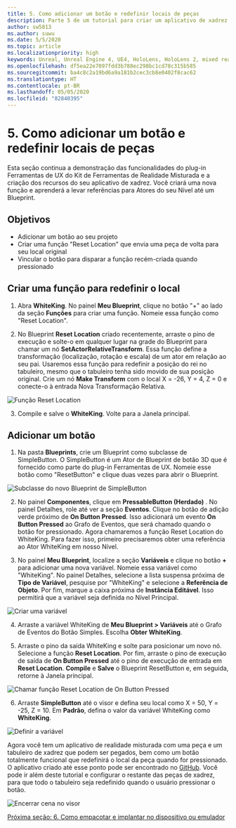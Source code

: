 ```yaml
---
title: 5. Como adicionar um botão e redefinir locais de peças
description: Parte 5 de um tutorial para criar um aplicativo de xadrez simples usando o Unreal Engine 4 e o plug-in Ferramentas de UX do Kit de Ferramentas de Realidade Misturada
author: sw5813
ms.author: suwu
ms.date: 5/5/2020
ms.topic: article
ms.localizationpriority: high
keywords: Unreal, Unreal Engine 4, UE4, HoloLens, HoloLens 2, mixed reality, tutorial, getting started, mrtk, uxt, UX Tools, documentation
ms.openlocfilehash: df5ea22e7097fdd3b788ec298bc1cd78c315b585
ms.sourcegitcommit: ba4c8c2a19bd6a9a181b2cec3cb8e0402f8cac62
ms.translationtype: HT
ms.contentlocale: pt-BR
ms.lasthandoff: 05/05/2020
ms.locfileid: "82840395"
---
```

# <a name="5-adding-a-button--resetting-piece-locations"></a>5. Como adicionar um botão e redefinir locais de peças

Esta seção continua a demonstração das funcionalidades do plug-in Ferramentas de UX do Kit de Ferramentas de Realidade Misturada e a criação dos recursos do seu aplicativo de xadrez. Você criará uma nova função e aprenderá a levar referências para Atores do seu Nível até um Blueprint.

## <a name="objectives"></a>Objetivos

* Adicionar um botão ao seu projeto
* Criar uma função "Reset Location" que envia uma peça de volta para seu local original
* Vincular o botão para disparar a função recém-criada quando pressionado

## <a name="create-a-function-to-reset-location"></a>Criar uma função para redefinir o local

1.  Abra **WhiteKing**. No painel **Meu Blueprint**, clique no botão "+" ao lado da seção **Funções** para criar uma função. Nomeie essa função como "Reset Location". 

2.  No Blueprint **Reset Location** criado recentemente, arraste o pino de execução e solte-o em qualquer lugar na grade do Blueprint para chamar um nó **SetActorRelativeTransform**. Essa função define a transformação (localização, rotação e escala) de um ator em relação ao seu pai. Usaremos essa função para redefinir a posição do rei no tabuleiro, mesmo que o tabuleiro tenha sido movido de sua posição original. Crie um nó **Make Transform** com o local X = -26, Y = 4, Z = 0 e conecte-o à entrada Nova Transformação Relativa. 

![Função Reset Location](images/unreal-uxt/5-function.PNG)

3.  Compile e salve o **WhiteKing**. Volte para a Janela principal. 

## <a name="add-a-button"></a>Adicionar um botão

1.  Na pasta **Blueprints**, crie um Blueprint como subclasse de SimpleButton. O SimpleButton é um Ator de Blueprint de botão 3D que é fornecido como parte do plug-in Ferramentas de UX. Nomeie esse botão como "ResetButton" e clique duas vezes para abrir o Blueprint. 

![Subclasse do novo Blueprint de SimpleButton](images/unreal-uxt/5-subclass.PNG)

2.  No painel **Componentes**, clique em **PressableButton (Herdado)** . No painel Detalhes, role até ver a seção **Eventos**. Clique no botão de adição verde próximo de **On Button Pressed**. Isso adicionará um evento **On Button Pressed** ao Grafo de Eventos, que será chamado quando o botão for pressionado. Agora chamaremos a função Reset Location do WhiteKing. Para fazer isso, primeiro precisaremos obter uma referência ao Ator WhiteKing em nosso Nível. 

3.  No painel **Meu Blueprint**, localize a seção **Variáveis** e clique no botão **+** para adicionar uma nova variável. Nomeie essa variável como "WhiteKing". No painel Detalhes, selecione a lista suspensa próxima de **Tipo de Variável**, pesquise por "WhiteKing" e selecione a **Referência de Objeto**. Por fim, marque a caixa próxima de **Instância Editável**. Isso permitirá que a variável seja definida no Nível Principal. 

![Criar uma variável](images/unreal-uxt/5-var.PNG)

4.  Arraste a variável WhiteKing de **Meu Blueprint > Variáveis** até o Grafo de Eventos do Botão Simples. Escolha **Obter WhiteKing**. 

5.  Arraste o pino da saída WhiteKing e solte para posicionar um novo nó. Selecione a função **Reset Location**. Por fim, arraste o pino de execução de saída de **On Button Pressed** até o pino de execução de entrada em **Reset Location**. **Compile** e **Salve** o Blueprint ResetButton e, em seguida, retorne à Janela principal. 

![Chamar função Reset Location de On Button Pressed](images/unreal-uxt/5-callresetloc.PNG)

6.  Arraste **SimpleButton** até o visor e defina seu local como X = 50, Y = -25, Z = 10. Em **Padrão**, defina o valor da variável WhiteKing como **WhiteKing**.

![Definir a variável](images/unreal-uxt/5-buttonlevel.PNG)

Agora você tem um aplicativo de realidade misturada com uma peça e um tabuleiro de xadrez que podem ser pegados, bem como um botão totalmente funcional que redefinirá o local da peça quando for pressionado. O aplicativo criado até esse ponto pode ser encontrado no [GitHub](https://github.com/microsoft/MixedReality-Unreal-Samples/tree/master/ChessApp). Você pode ir além deste tutorial e configurar o restante das peças de xadrez, para que todo o tabuleiro seja redefinido quando o usuário pressionar o botão.

![Encerrar cena no visor](images/unreal-uxt/5-endscene.PNG)

[Próxima seção: 6. Como empacotar e implantar no dispositivo ou emulador](unreal-uxt-ch6.md)